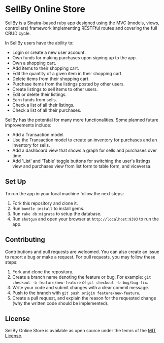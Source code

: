 # SellBy Online Store 
SellBy is a Sinatra-based ruby app designed using the MVC (models, views, controllers) framework implementing RESTFful routes and covering the full CRUD cycle. 

In SellBy users have the ability to:
* Login or create a new user account.
* Own funds for making purchases upon signing up to the app.
* Own a shopping cart.
* Add items to their shopping cart.
* Edit the quantity of a given item in their shopping cart.
* Delete items from their shopping cart.
* Purchase items from the listings posted by other users.
* Create listings to sell items to other users.
* Edit or delete their listings.
* Earn funds from sells.
* Check a list of all their listings.
* Check a list of all their purchases.

SellBy has the potential for many more functionalities. Some planned future improvements include:
* Add a Transaction model.
* Use the Transaction model to create an inventory for purchases and an inventory for sells.
* Add a dashboard view that shows a graph for sells and purchases over time.
* Add 'List' and 'Table' toggle buttons for switching the user's listings view and purchases view from list form to table form, and viceversa. 

## Set Up
To run the app in your local machine follow the next steps:
1. Fork this repository and clone it.
2. Run `bundle install` to install gems.
3. Run `rake db:migrate` to setup the database.
4. Run `shotgun` and open your browser at `http://localhost:9393` to run the app.

## Contributing
Contributions and pull requests are welcomed. You can also create an issue to report a bug or make a request. For pull requests, you may follow these steps:
1. Fork and clone the repository.
2. Create a branch name denoting the feature or bug. For example: `git checkout -b feature/new-feature` or `git checkout -b bug/bug-fix`.
3. Write your code and submit changes with a clear commit message.
4. Push to the branch with `git push origin feature/new-feature`. 
5. Create a pull request, and explain the reason for the requested change (why the written code should be implemented).

## License
SellBy Online Store is available as open source under the temrs of the [MIT License](https://github.com/mmartinezluis/SellBy-Online-Store-Sinatra-Project/blob/main/LICENSE.txt). 